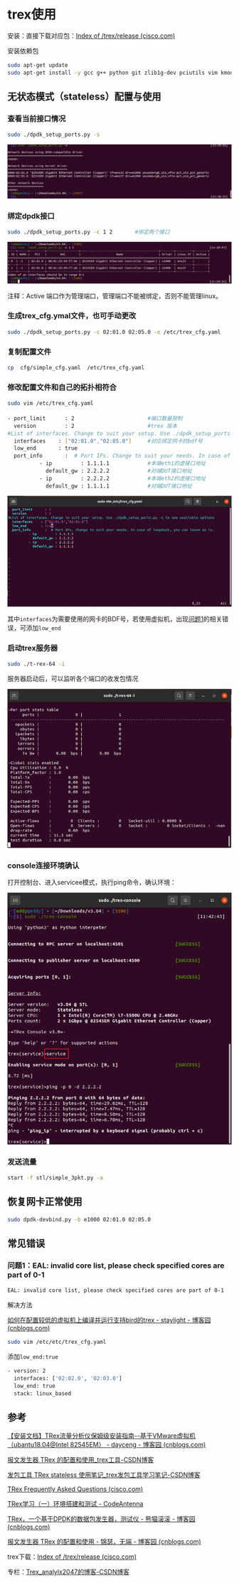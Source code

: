 # trex使用

安装：直接下载对应包：[Index of /trex/release (cisco.com)](https://trex-tgn.cisco.com/trex/release/)

安装依赖包

```bash
sudo apt-get update
sudo apt-get install -y gcc g++ python git zlib1g-dev pciutils vim kmod strace wget
```

## 无状态模式（stateless）配置与使用

### 查看当前接口情况

```bash
sudo ./dpdk_setup_ports.py -s                                                     
```

![image-20231116113042267](image/trex/image-20231116113042267.png)

### 绑定dpdk接口

```bash
sudo ./dpdk_setup_ports.py -c 1 2		#绑定两个接口
```

![image-20231116113020269](image/trex/image-20231116113020269.png)

注释：Active 端口作为管理端口，管理端口不能被绑定，否则不能管理linux。

### 生成trex_cfg.ymal文件，也可手动更改

```bash
sudo ./dpdk_setup_ports.py -c 02:01.0 02:05.0 -o /etc/trex_cfg.yaml
```

### 复制配置文件

```bash
cp  cfg/simple_cfg.yaml  /etc/trex_cfg.yaml
```

### 修改配置文件和自己的拓扑相符合

```bash
sudo vim /etc/trex_cfg.yaml

- port_limit      : 2						#端口数量限制
  version         : 2						#trex 版本
#List of interfaces. Change to suit your setup. Use ./dpdk_setup_ports.py -s to see available options
  interfaces    : ["02:01.0","02:05.0"]		#对应绑定网卡的bdf号
  low_end       : true
  port_info       :  # Port IPs. Change to suit your needs. In case of loopback, you can leave as is.
          - ip         : 1.1.1.1			#本端eth1的虚接口地址
            default_gw : 2.2.2.2			#对端DUT接口地址
          - ip         : 2.2.2.2			#本端eth2的虚接口地址
            default_gw : 1.1.1.1			#对端DUT接口地址
```

![image-20231116113348806](image/trex/image-20231116113348806.png)

其中`interfaces`为需要使用的网卡的BDF号，若使用虚拟机，出现[问题1](#err1)的相关错误，可添加`low_end`

### 启动trex服务器

```bash
sudo ./t-rex-64 -i
```

服务器启动后，可以监听各个端口的收发包情况

![image-20231116113939641](image/trex/image-20231116113939641.png)

### console连接环境确认

打开控制台、进入servicee模式，执行ping命令，确认环境：

![image-20231116114334512](image/trex/image-20231116114334512.png)

### 发送流量

```bash
start -f stl/simple_3pkt.py -a
```



## 恢复网卡正常使用

```bash
sudo dpdk-devbind.py -b e1000 02:01.0 02:05.0
```





## 常见错误

### <span id="err1">问题1</span>：EAL: invalid core list, please check specified cores are part of 0-1

```bash
EAL: invalid core list, please check specified cores are part of 0-1
```

解决方法

[如何在配置较低的虚拟机上编译并运行支持bird的trex - staylight - 博客园 (cnblogs.com)](https://www.cnblogs.com/liudf0716/p/15948980.html)

```bash
sudo vim /etc/etc/trex_cfg.yaml
```

添加`low_end:true`

```bash
- version: 2
  interfaces: ['02:02.0', '02:03.0']
  low_end: true
  stack: linux_based
```

## 参考

[【安装文档】TRex流量分析仪保姆级安装指南--基于VMware虚拟机（ubantu18.04@Intel 82545EM） - dayceng - 博客园 (cnblogs.com)](https://www.cnblogs.com/DAYceng/p/16878732.html)

[报文发生器 TRex 的配置和使用_trex工具-CSDN博客](https://blog.csdn.net/lingshengxiyou/article/details/128885262)

[发包工具 TRex stateless 使用笔记_trex发包工具学习笔记-CSDN博客](https://blog.csdn.net/force_eagle/article/details/105665424?spm=1001.2101.3001.6650.5&utm_medium=distribute.pc_relevant.none-task-blog-2~default~CTRLIST~Rate-5-105665424-blog-128885262.235^v38^pc_relevant_anti_t3_base&depth_1-utm_source=distribute.pc_relevant.none-task-blog-2~default~CTRLIST~Rate-5-105665424-blog-128885262.235^v38^pc_relevant_anti_t3_base&utm_relevant_index=7)

[TRex Frequently Asked Questions (cisco.com)](https://trex-tgn.cisco.com/trex/doc/trex_faq.html#_general)

[TRex学习（一）环境搭建和测试 - CodeAntenna](https://codeantenna.com/a/h2aavGsNi2)

[TRex，一个基于DPDK的数据包发生器，测试仪 - 熊猫滚滚 - 博客园 (cnblogs.com)](https://www.cnblogs.com/pandaroll/p/11617801.html)

[报文发生器 TRex 的配置和使用 - 锦瑟，无端 - 博客园 (cnblogs.com)](https://www.cnblogs.com/cscshi/p/16583997.html)

trex下载：[Index of /trex/release (cisco.com)](https://trex-tgn.cisco.com/trex/release/)

专栏：[Trex_analylx2047的博客-CSDN博客](https://blog.csdn.net/analylx2047/category_11848251.html)

